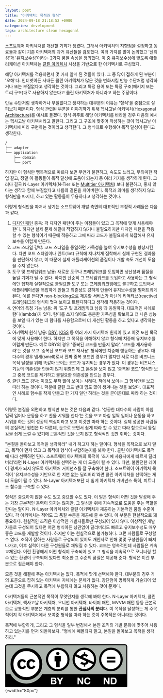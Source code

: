 ```yaml
---
layout: post
title: "아키텍처: 목적과 형식"
date: 2024-09-18 21:18:52 +0900
categories: development
tags: architecture clean hexagonal
---
```


소프트웨어 아키텍처를 개선할 기회가 생겼다. 그래서 아키텍처의 지향점을 설정하고 동료들과 같이 기존 아키텍처의 과거 유산들을 검토했다. 여러 가지를 많이 논의했고 '신뢰성’과 '유지보수성’이라는 2가지 품질 속성을 정의했다. 이 중 유지보수성에 맞도록 애플리케이션 아키텍처는 [클린 아키텍처](https://blog.cleancoder.com/uncle-bob/2012/08/13/the-clean-architecture.html) 사상을 기반으로 한 아키텍처로 구성했다.

해당 아키텍처를 적용하면서 몇 가지 알게 된 것들이 있다. 그 중 많이 접하게 된 부분이 '오해'다. 인터넷이든 사내든 클린 아키텍처가 많은 것을 변화시킬 만능 수단처럼 생각하거나 또는 부질없다고 생각하는 것이다. 그리고 특정 용어 또는 특정 구조(패키지 또는 트리 구조)대로 사용하지 않는다고 클린 아키텍처가 아니라고 하는 주장이다.

만능 수단처럼 생각하거나 부질없다고 생각하는 대부분의 이유는 '형식'을 중점으로 살펴보기 때문이다. 형식 관련된 부분을 이야기하기 위해 [헥사고날 아키텍처(Hexagonal Architecture)](https://en.wikipedia.org/wiki/Hexagonal_architecture_(software))를 예시로 들겠다. 형식 위주로 해당 아키텍처를 바라볼 경우 다음의 예시는 헥사고날 아키텍처라고 말한다. 그리고 그 구조에 맞추어 작성하는 것이 헥사고날 아키텍처에 따라 구현하는 것이라고 생각한다. 그 형식대로 수행해야 목적 달성이 된다고 생각한다.

```
/
├── adapter
└── application
    ├── domain
    └── port
```

하지만 이 형식만 맹목적으로 따르다 보면 무언가 불편하고, 속도도 느리고, 무의미한 작업 같고, 정말 이 활동들이 목적 달성에 도움이 되는지 등 여러 가지를 생각하게 된다. 그러다 결국 N-Layer 아키텍처(N-Tier 또는 [Multitier 아키텍처](https://en.wikipedia.org/wiki/Multitier_architecture)) 보다 불편하고, 좋지 않다는 생각과 함께 부질없다고 나름의 결론을 지어버린다. 목적과 의미를 생각하지 않고 형식만을 따지니, 하고 있는 활동들이 무용하다고 생각하는 것이다.

이렇게 형식만을 따져서 생기는 소프트웨어 개발 측면의 대표적인 부정적 사례들은 다음과 같다.

1. [디자인 패턴](https://en.wikipedia.org/wiki/Design_Patterns) 중독: 각 디자인 패턴이 주는 이점들이 있고 그 목적에 맞게 사용해야 한다. 하지만 실제 문제 해결에 적합하지 않거나 불필요하지만 디자인 패턴을 적용할 수 있는 형식이기 때문에 적용하고 그에 따라 코드가 불필요하게 복잡해져 유지보수를 어렵게 만든다.
2. 코드 스타일 강박: 코드 스타일을 통일하면 가독성을 높여 유지보수성을 향상시킨다. 다만 코드 스타일이나 린트(lint) 규칙에 지나치게 집착해서 실제 구현된 결과물을 판단하지 않고, 이 때문에 실제 애플리케이션의 품질이나 개발 속도 개선이 도움을 주지 않는다.
3. 도구 및 프레임워크 남용: 새로운 도구나 프레임워크를 도입하면 생산성과 품질을 높일 기회가 될 수 있다. 하지만 단순히 그 프레임워크를 도입하고 사용하는 그 형식에만 집착해 실질적으로 불필요한 도구 또는 프레임워크임에도 불구하고 도입해서 애플리케이션을 복잡하게 만들고 의존성도 강하게 만들어 유지보수성을 떨어트리게 된다. 예를 든다면 non-blocking으로 제공할 서비스가 아닌데 리액티브(reactive) 프레임워크의 형식이 멋져 보이고 트렌디하다고 생각해 적용하는 것이다.
4. 언어의 특정 기능 남용: 위 '도구 및 프레임워크 남용'과 동일하다. 대표적인 사례로 람다(lambda)가 있다. 람다를 쓰지 않아도 충분한 가독성을 확보하고 더 나은 성능을 보일 때가 있는 데 람다를 사용함으로써 더 개선된 활동을 하고 있다고 생각하는 것이다.
5. 아키텍처 원칙 남용: [DRY](https://en.wikipedia.org/wiki/Don%27t_repeat_yourself), [KISS](https://en.wikipedia.org/wiki/KISS_principle) 등 여러 가지 아키텍처 원칙이 있고 이것 또한 목적에 맞게 사용해야 한다. 하지만 그 목적을 이해하지 않고 형식에 치중해 유지보수를 어렵게 만든다. 예로 DRY의 경우 '중복된 코드를 만들지 말라’, '코드를 재사용하라’는 것을 보고 '중복된 코드와 코드 재사용’ 형식에만 치중해 행동하는 경우다. 대다수의 경우 냄새(smell)로서 진짜 중복 코드인 경우가 많지만 서로 다른 비즈니스 목적 달성을 위해 똑같아 보이는 코드가 유지되는 경우가 있다. 이 경우는 비즈니스 기능의 의존성을 만들지 않기 위함인데 그 본질을 보지 않고 '중복된 코드’ 형식만 보고 중복 코드를 제거하고 불필요한 의존성을 만드는 경우다.
6. [클린 코드](https://www.amazon.com/Clean-Code-Handbook-Software-Craftsmanship/dp/0132350882) 강박: 이것도 무척 많이 보이는 사례다. 책에서 보이는 그 형식만을 보고 따라 하는 것이다. 덕분에 클린 코드 반대 밈도 많이 생겨나는 것을 보았다. 대표적인 사례로 함수를 작게 만들고 한 가지 일만 하라는 것을 곧이곧대로 따라 하는 것이다.

이렇듯 본질을 외면하고 형식만 보는 것은 다음과 같다. '성공한 대다수의 사람이 아침 일찍 일어나 운동을 하고 찬물 샤워를 한다’는 것을 보고 아침 일찍 일어나 운동을 하고 샤워를 하는 것이 성공의 핵심이라고 보고 이것만 따라 하는 것이다. 실제 성공한 사람들의 본질적인 원천은 다 다른데, 눈으로 보면서 쉽게 따라 할 수 있고 따라 함으로써 동질감을 쉽게 느낄 수 있기에 근본적인 것을 보지 않고 형식적인 것만 취하는 것이다.

"본질을 돌아보고 목적을 생각하라" 내가 하고자 하는 말이다. 형식을 목적으로 보지 말고, 목적이 먼저 있고 그 목적에 형식이 부합하는지를 봐야 한다. 클린 아키텍처도 목적에 따라 선택하면 된다. 소프트웨어 아키텍처의 목적이 '초기에 사용자에게 빠르게 딜리버리’라면 N-Layer 아키텍처를 선택하는 게 더 도움이 될 수 있다. 다만, 불완전한 레이어 경계가 되지 않도록 아키텍처 거버넌스를 잘 구축해야 한다. 소프트웨어 아키텍처 목적이 '유지보수성을 기반으로 한 지연 없는 딜리버리’라면 클린 아키텍처를 선택하는 게 더 도움이 될 수 있다. N-Layer 아키텍처보단 더 쉽게 아키텍처 거버넌스 특히, 피트니스 함수를 구축할 수 있다.

형식은 중요하지 않을 수도 있고 중요할 수도 있다. 이 말은 형식이 어떤 것을 달성해 주는 가장 근본적인 동력이 되지는 않지만, 그 달성을 위해 지속적으로 도움을 주는 역할을 한다는 말이다. N-Layer 아키텍처와 클린 아키텍처가 제공하는 기본적인 품질 수준이 있다. 각 아키텍처는 적어도 그 품질 수준을 제공해 줄 수 있다. 이 부분은 현실적으로 꽤 중요하다. 현실적인 조직은 이상적인 개발자들로만 구성되어 있지 않다. 이상적인 개발자들로 구성되어 있다면 어떤 형식이든 상관없이 딜리버리도 빠르고 유지보수성도 매우 좋은 코드를 개발할 것이다. 하지만 이는 현실적으로 불가능하다. 그런 사람들로 구성할 수 없다. 조직이 잘하는 사람들로 구성되어 있어도 개인사로 인해 몇몇 구성원들이 빠져나가고, 이후 실력이 다른 구성원들로 채워질 수 있다. 코드는 영속적인데 사람들은 계속 교체된다. 이런 환경에서 어떤 형식이 구축되어 있고 그 형식을 지속적으로 모니터링 할 수 있는 환경이 구축되어 있다면 최소한 그 수준의 품질은 제공해 준다. 형식은 이런 부분으로 접근해야 한다.

모든 것을 해결해 주는 아키텍처는 없다. 목적에 맞게 선택해야 한다. 대부분의 경우 거의 표준으로 잡혀 있는 아키텍처 자체에는 문제가 없다. 장단점이 명확하게 기술되어 있는데 그것을 무시하고 목적에 부합하지 않고 사용하는 것이 문제다. 

아키텍처들의 근본적인 목적이 무엇인지를 생각해 봐야 한다. N-Layer 아키텍처, 클린 아키텍처, 헥사고날 아키텍처, 오니언 아키텍처, 바이퍼 패턴, MVVM 패턴 등등 근본적으로 공통적인 부분은 계층의 분리를 통한 **관심사의 분리**다. 이 목적을 달성하는 게 주목적이지 각 아키텍처에서 보여준 형식을 따라 하는 것이 주목적은 아니라는 것이다.

목적에 부합하게, 그리고 그 형식을 일부 변경해서 본인 조직의 개발 문화에 맞추어 사용하고 있는지를 먼저 되돌아보자. "형식에 매몰되지 말고, 본질을 돌아보고 목적을 생각하라."

![CC by-nc-nd](/assets/by-nc-nd.png){:width="80px"}
